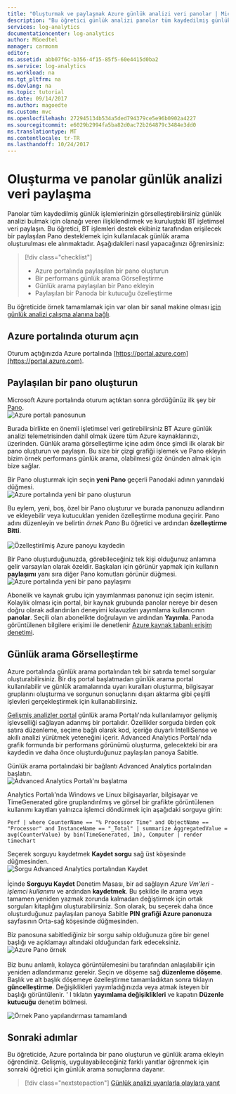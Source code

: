```yaml
---
title: "Oluşturmak ve paylaşmak Azure günlük analizi veri panolar | Microsoft Docs"
description: "Bu öğretici günlük analizi panolar tüm kaydedilmiş günlük işlemlerinizin nasıl görselleştirebilirsiniz ortamınızı görüntülemek için tek bir mercek vermiş anlamanıza yardımcı olur."
services: log-analytics
documentationcenter: log-analytics
author: MGoedtel
manager: carmonm
editor: 
ms.assetid: abb07f6c-b356-4f15-85f5-60e4415d0ba2
ms.service: log-analytics
ms.workload: na
ms.tgt_pltfrm: na
ms.devlang: na
ms.topic: tutorial
ms.date: 09/14/2017
ms.author: magoedte
ms.custom: mvc
ms.openlocfilehash: 272945134b534a5ded794379ce5e96b0902a4227
ms.sourcegitcommit: e6029b2994fa5ba82d0ac72b264879c3484e3dd0
ms.translationtype: MT
ms.contentlocale: tr-TR
ms.lasthandoff: 10/24/2017
---
```

# <a name="create-and-share-dashboards-of-log-analytics-data"></a>Oluşturma ve panolar günlük analizi veri paylaşma

Panolar tüm kaydedilmiş günlük işlemlerinizin görselleştirebilirsiniz günlük analizi bulmak için olanağı veren ilişkilendirmek ve kuruluştaki BT işletimsel veri paylaşın.  Bu öğretici, BT işlemleri destek ekibiniz tarafından erişilecek bir paylaşılan Pano desteklemek için kullanılacak günlük arama oluşturulması ele alınmaktadır.  Aşağıdakileri nasıl yapacağınızı öğrenirsiniz:

> [!div class="checklist"]
> * Azure portalında paylaşılan bir pano oluşturun
> * Bir performans günlük arama Görselleştirme 
> * Günlük arama paylaşılan bir Pano ekleyin 
> * Paylaşılan bir Panoda bir kutucuğu özelleştirme

Bu öğreticide örnek tamamlamak için var olan bir sanal makine olması [için günlük analizi çalışma alanına bağlı](log-analytics-quick-collect-azurevm.md).  
 
## <a name="log-in-to-azure-portal"></a>Azure portalında oturum açın
Oturum açtığınızda Azure portalında [https://portal.azure.com](https://portal.azure.com). 

## <a name="create-a-shared-dashboard"></a>Paylaşılan bir pano oluşturun

Microsoft Azure portalında oturum açtıktan sonra gördüğünüz ilk şey bir [Pano](../azure-portal/azure-portal-dashboards.md).<br> ![Azure portalı panosunun](media/log-analytics-tutorial-dashboards/log-analytics-portal-dashboard.png)

Burada birlikte en önemli işletimsel veri getirebilirsiniz BT Azure günlük analizi telemetrisinden dahil olmak üzere tüm Azure kaynaklarınızı, üzerinden.  Günlük arama görselleştirme içine adım önce şimdi ilk olarak bir pano oluşturun ve paylaşın.  Bu size bir çizgi grafiği işlemek ve Pano ekleyin bizim örnek performans günlük arama, olabilmesi göz önünden almak için bize sağlar.  

Bir Pano oluşturmak için seçin **yeni Pano** geçerli Panodaki adının yanındaki düğmesi.<br> ![Azure portalında yeni bir pano oluşturun](media/log-analytics-tutorial-dashboards/log-analytics-create-dashboard-01.png)

Bu eylem, yeni, boş, özel bir Pano oluşturur ve burada panonuzu adlandırın ve ekleyebilir veya kutucukları yeniden özelleştirme moduna geçirir. Pano adını düzenleyin ve belirtin *örnek Pano* Bu öğretici ve ardından **özelleştirme Bitti**.<br><br> ![Özelleştirilmiş Azure panoyu kaydedin](media/log-analytics-tutorial-dashboards/log-analytics-create-dashboard-02.png)

Bir Pano oluşturduğunuzda, görebileceğiniz tek kişi olduğunuz anlamına gelir varsayılan olarak özeldir. Başkaları için görünür yapmak için kullanın **paylaşımı** yanı sıra diğer Pano komutları görünür düğmesi.<br> ![Azure portalında yeni bir pano paylaşımı](media/log-analytics-tutorial-dashboards/log-analytics-share-dashboard.png) 

Abonelik ve kaynak grubu için yayımlanması panonuz için seçim istenir. Kolaylık olması için portal, bir kaynak grubunda panolar nereye bir desen doğru olarak adlandırılan deneyimi kılavuzları yayımlama kullanıcının **panolar**.  Seçili olan abonelikte doğrulayın ve ardından **Yayımla**.  Panoda görüntülenen bilgilere erişimi ile denetlenir [Azure kaynak tabanlı erişim denetimi](../active-directory/role-based-access-control-configure.md).   

## <a name="visualize-a-log-search"></a>Günlük arama Görselleştirme

Azure portalında günlük arama portalından tek bir satırda temel sorgular oluşturabilirsiniz. Bir dış portal başlatmadan günlük arama portal kullanılabilir ve günlük aramalarında uyarı kuralları oluşturma, bilgisayar gruplarını oluşturma ve sorgunun sonuçlarını dışarı aktarma gibi çeşitli işlevleri gerçekleştirmek için kullanabilirsiniz. 

[Gelişmiş analizler portal](https://docs.loganalytics.io/docs/Learn/Getting-Started/Getting-started-with-the-Analytics-portal) günlük arama Portalı'nda kullanılamıyor gelişmiş işlevselliği sağlayan adanmış bir portalıdır. Özellikler sorguda birden çok satıra düzenleme, seçime bağlı olarak kod, içeriğe duyarlı IntelliSense ve akıllı analizi yürütmek yeteneğini içerir. Advanced Analytics Portalı'nda grafik formunda bir performans görünümü oluşturma, gelecekteki bir ara kaydedin ve daha önce oluşturduğunuz paylaşılan panoya Sabitle.   

Günlük arama portalındaki bir bağlantı Advanced Analytics portalından başlatın.<br> ![Advanced Analytics Portalı'nı başlatma](media/log-analytics-tutorial-dashboards/log-analytics-advancedportal-01.png)

Analytics Portalı'nda Windows ve Linux bilgisayarlar, bilgisayar ve TimeGenerated göre gruplandırılmış ve görsel bir grafikte görüntülenen kullanımı kayıtları yalnızca işlemci döndürmek için aşağıdaki sorguyu girin:

```
Perf | where CounterName == "% Processor Time" and ObjectName == "Processor" and InstanceName == "_Total" | summarize AggregatedValue = avg(CounterValue) by bin(TimeGenerated, 1m), Computer | render timechart
```

Seçerek sorguyu kaydetmek **Kaydet sorgu** sağ üst köşesinde düğmesinden.<br> ![Sorgu Advanced Analytics portalından Kaydet](media/log-analytics-tutorial-dashboards/log-analytics-advancedportal-02.png)<br><br> İçinde **Sorguyu Kaydet** Denetim Masası, bir ad sağlayın *Azure Vm'leri - işlemci kullanımı* ve ardından **kaydetmek**.  Bu şekilde ile arama veya tamamen yeniden yazmak zorunda kalmadan değiştirmek için ortak sorguları kitaplığını oluşturabilirsiniz.  Son olarak, bu seçerek daha önce oluşturduğunuz paylaşılan panoya Sabitle **PIN grafiği Azure panonuza** sayfasının Orta-sağ köşesinde düğmesinden.  

Biz panosuna sabitlediğiniz bir sorgu sahip olduğunuza göre bir genel başlığı ve açıklamayı altındaki olduğundan fark edeceksiniz.<br> ![Azure Pano örnek](media/log-analytics-tutorial-dashboards/log-analytics-modify-dashboard-01.png)<br><br>  Biz bunu anlamlı, kolayca görüntülemesini bu tarafından anlaşılabilir için yeniden adlandırmanız gerekir.  Seçin ve döşeme sağ **düzenleme döşeme**.  Başlık ve alt başlık döşemeye özelleştirme tamamladıktan sonra tıklayın **güncelleştirme**.  Değişiklikleri yayımladığınızda veya atmak isteyen bir başlığı görüntülenir.  ' I tıklatın **yayımlama değişiklikleri** ve kapatın **Düzenle kutucuğu** denetim bölmesi.  

![Örnek Pano yapılandırması tamamlandı](media/log-analytics-tutorial-dashboards/log-analytics-modify-dashboard-02.png)

## <a name="next-steps"></a>Sonraki adımlar
Bu öğreticide, Azure portalında bir pano oluşturun ve günlük arama ekleyin öğrendiniz.  Gelişmiş, uygulayabileceğiniz farklı yanıtlar öğrenmek için sonraki öğretici için günlük arama sonuçlarına dayanır.  

> [!div class="nextstepaction"]
> [Günlük analizi uyarılarla olaylara yanıt](log-analytics-tutorial-response.md)